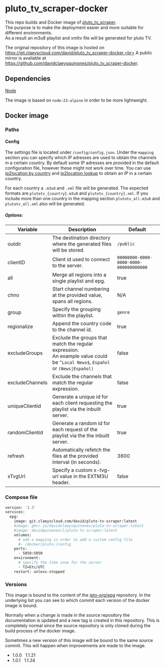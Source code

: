 # pluto_tv_scraper-docker

This repo builds and Docker image of [pluto_tv_scraper](https://github.com/4v3ngR/pluto_tv_scraper).<br>
The purpose is to make the deployment easier and more suitable for different environments.<br>
As a result an m3u8 playlist and xmltv file will be generated for pluto TV.

The original repository of this image is hosted on https://git.claeyscloud.com/david/pluto_tv_scraper-docker.<br>
A public mirror is available at https://github.com/davidclaeysquinones/pluto_tv_scraper-docker.

## Dependencies
[Node](https://nodejs.org/en)<br>

The image is based on `node:23-alpine` in order to be more lightweight.

## Docker image


### Paths

#### Config

The settings file is located under `/config/config.json`.
Under the `mapping` section you can specify which IP adresses are used to obtain the channels in a certain country.
By default some IP adresses are provided in the default configuration file, however these might not work over time.
You can use [ip2location by country](https://lite.ip2location.com/ip-address-ranges-by-country) and [ip2location lookup](https://www.iplocation.net/ip-lookup) to obtain an IP in a certain country.

For each country a `.m3u8` and `.xml` file will be generated.
The expected formats are `plutotv_{country}.m3u8` and `plutotv_{country}.xml`.
If you include more than one country in the mapping section `plutotv_all.m3u8` and `plutotv_all.xml` also will be generated.

##### Options:

| Variable                      | Description                                                                          | Default                                |
|-------------------------------|------------------------------------------------------------------------------------- |----------------------------------------|
| outdir                        | The destination directory where the generated files will be stored.                  | `/public`                              |
| clientID                      | Client id used to connect to the server.                                             | `00000000-0000-0000-0000-000000000000` |
| all                           | Merge all regions into a single playlist and epg.                                    | true                                   |
| chno                          | Start channel numbering at the provided value, spans all regions.                    | N/A                                    |
| group                         | Specify the grouping within the playlist.                                            | `genre`                                |
| regionalize                   | Append the country code to the channel id.                                           | true                                   |
| excludeGroups                 | Exclude the groups that match the regular expression.<br>An example value could be `^Local News$`, `Español` or `(News\|Español)` | false                                  |
| excludeChannels               | Exclude the channels that match the regular expression.                              | false                                  |
| uniqueClientid                | Generate a unique id for each client requesting the playlist via the inbuilt server. | true                                   |
| randomClientid                | Generate a random id for each request of the playlist via the the inbuilt server.    | true                                   |
| refresh                       | Automatically refetch the files at the provided interval (in seconds).               | 3600                                   |
| xTvgUrl                       | Specify a custom x-tvg-url value in the EXTM3U header.                               | false                                  |

### Compose file

```sh
version: '3.3'
services:
  epg:
    image: git.claeyscloud.com/david/pluto-tv-scraper:latest
    #image: ghcr.io/davidclaeysquinones/pluto-tv-scraper:latest
    #image: davidquinonescl/pluto-tv-scraper:latest
    volumes:
      # add a mapping in order to add a custom config file
      #- /docker/pluto:/config
    ports:
      - 5050:5050
    environment:
      # specify the time zone for the server
      - TZ=Etc/UTC
    restart: unless-stopped
```

### Versions

This image is bound to the content of the [iptv-org/epg](https://github.com/iptv-org/epg) repository. In the underlying list you can see to which commit each version of the docker image is bound. 

Normally when a change is made in the source repository the documentation is updated and a new tag is created in this repository. This is completely normal since the source repository is only cloned during the build process of the docker image.

Sometimes a new version of this image will be bound to the same source commit. This will happen when improvements are made to the image.

- 1.0.0 &nbsp;
  1.1.21
- 1.0.1 &nbsp;
  1.1.24